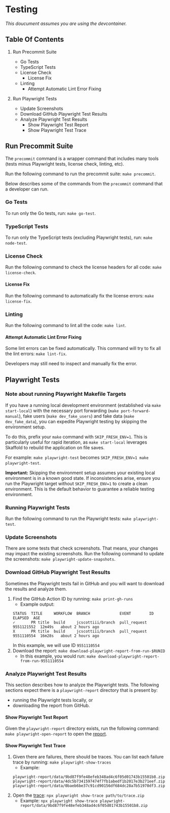# Testing

_This doucument assumes you are using the devcontainer._

## Table Of Contents

1. Run Precommit Suite
   - Go Tests
   - TypeScript Tests
   - License Check
     - License Fix
   - Linting
     - Attempt Automatic Lint Error Fixing

1. Run Playwright Tests
   - Update Screenshots
   - Download GitHub Playwright Test Results
   - Analyze Playwright Test Results
     - Show Playwright Test Report
     - Show Playwright Test Trace

## Run Precommit Suite

The `precommit` command is a wrapper command that includes many tools (tests minus Playwright tests, license check,
linting, etc).

Run the following command to run the precommit suite: `make precommit`.

Below describes some of the commands from the `precommit` command that a developer can run.

### Go Tests

To run only the Go tests, run: `make go-test`.

### TypeScript Tests

To run only the TypeScript tests (excluding Playwright tests), run: `make node-test`.

### License Check

Run the following command to check the license headers for all code: `make license-check`.

#### License Fix

Run the following command to automatically fix the license errors: `make license-fix`.

### Linting

Run the following command to lint all the code: `make lint`.

#### Attempt Automatic Lint Error Fixing

Some lint errors can be fixed automatically. This command will try to fix all the lint errors: `make lint-fix`.

Developers may still need to inspect and manually fix the error.

## Playwright Tests

### Note about running Playwright Makefile Targets

If you have a running local development environment
(established via `make start-local`) with the necessary port forwarding
(`make port-forward-manual`), fake users (`make dev_fake_users`) and
fake data (`make dev_fake_data`), you can expedite Playwright testing by
skipping the environment setup.

To do this, prefix your `make` command with `SKIP_FRESH_ENV=1`. This is
particularly useful for rapid iteration, as `make start-local` leverages
Skaffold to rebuild the application on file saves.

For example: `make playwright-test` becomes `SKIP_FRESH_ENV=1 make playwright-test`.

**Important:** Skipping the environment setup assumes your existing local
environment is in a known good state. If inconsistencies arise, ensure you run
the Playwright target without `SKIP_FRESH_ENV=1` to create a clean environment.
This is the default behavior to guarantee a reliable testing environment.

### Running Playwright Tests

Run the following command to run the Playwright tests: `make playwright-test`.

### Update Screenshots

There are some tests that check screenshots. That means, your changes may impact the existing screenshots. Run the
following command to update the screenshots: `make playwright-update-snapshots`.

### Download GitHub Playwright Test Results

Sometimes the Playwright tests fail in GitHub and you will want to download the results and analyze them.

1. Find the GitHub Action ID by running: `make print-gh-runs`
   - Example output:
   ```
   STATUS  TITLE     WORKFLOW  BRANCH             EVENT        ID          ELAPSED  AGE
   ✓       PR title  build     jcscottiii/branch  pull_request 9551121552  12m49s   about 2 hours ago
   X       PR title  build     jcscottiii/branch  pull_request 9551110554  16m28s   about 2 hours ago
   ```
   In this example, we will use ID `9551110554`
2. Download the report: `make download-playwright-report-from-run-$RUNID`
   - In this example, you would run: `make download-playwright-report-from-run-9551110554`

### Analyze Playwright Test Results

This section describes how to analyze the Playwright tests. The following sections expect there is a `playwright-report`
directory that is present by:

- running the Playwright tests locally, or
- downloading the report from GitHub.

#### Show Playwright Test Report

Given the `playwright-report` directory exists, run the following command: `make playwright-open-report` to open the [report](https://playwright.dev/docs/trace-viewer-intro#opening-the-html-report).

#### Show Playwright Test Trace

1. Given there are failures, there should be traces. You can list each failure trace by running: `make playwright-show-traces`
   - Example:
   ```
   playwright-report/data/9bd87f9fe48efeb348ad4c6f05d01743b15501b8.zip
   playwright-report/data/4dc5b7341597474f7fb1abedf1b2017e3b271eef.zip
   playwright-report/data/0baeb6be37c91cd90156df684dc28a7b51970df3.zip
   ```
2. Open the [trace](https://playwright.dev/docs/trace-viewer#opening-the-trace): `npx playwright show-trace path/to/trace.zip`
   - Example: `npx playwright show-trace playwright-report/data/9bd87f9fe48efeb348ad4c6f05d01743b15501b8.zip`
